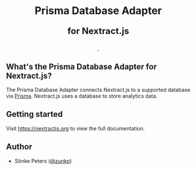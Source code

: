 <p align="center">
    <h1 align="center">Prisma Database Adapter<p style="font-size: 1.5rem">for Nextract.js</p></h1>
</p>

<p align="center">
  <a aria-label="NPM version" href="https://www.npmjs.com/package/@nextract/database-prisma">
    <img alt="" src="https://img.shields.io/npm/v/@nextract/database-prisma.svg">
  </a>
  <a aria-label="License" href="https://github.com/nextractjs/nextractjs/blob/main/LICENSE">
    <img alt="" src="https://img.shields.io/npm/l/@nextract/database-prisma.svg">
  </a>
</p>

## What's the Prisma Database Adapter for Nextract.js?

The Prisma Database Adapter connects Nextract.js to a supported database via [Prisma](https://prisma.io).
Nextract.js uses a database to store analytics data.

## Getting started

Visit https://nextractjs.org to view the full documentation.

## Author

- Sönke Peters ([@zunkp](https://twitter.com/zunkp))

